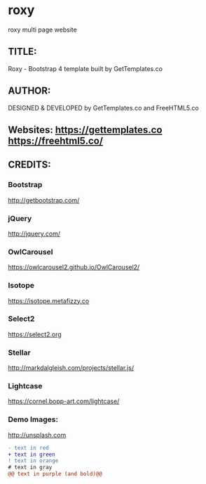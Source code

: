 # roxy
roxy multi page website 

## TITLE: 
Roxy - Bootstrap 4 template built by GetTemplates.co

## AUTHOR:
DESIGNED & DEVELOPED by GetTemplates.co and FreeHTML5.co

## Websites: https://gettemplates.co https://freehtml5.co/


## CREDITS:

### Bootstrap
http://getbootstrap.com/

### jQuery
http://jquery.com/

### OwlCarousel
https://owlcarousel2.github.io/OwlCarousel2/

### Isotope
https://isotope.metafizzy.co

### Select2
https://select2.org

### Stellar
http://markdalgleish.com/projects/stellar.js/

### Lightcase
https://cornel.bopp-art.com/lightcase/

### Demo Images:
http://unsplash.com

```diff
- text in red
+ text in green
! text in orange
# text in gray
@@ text in purple (and bold)@@
```


